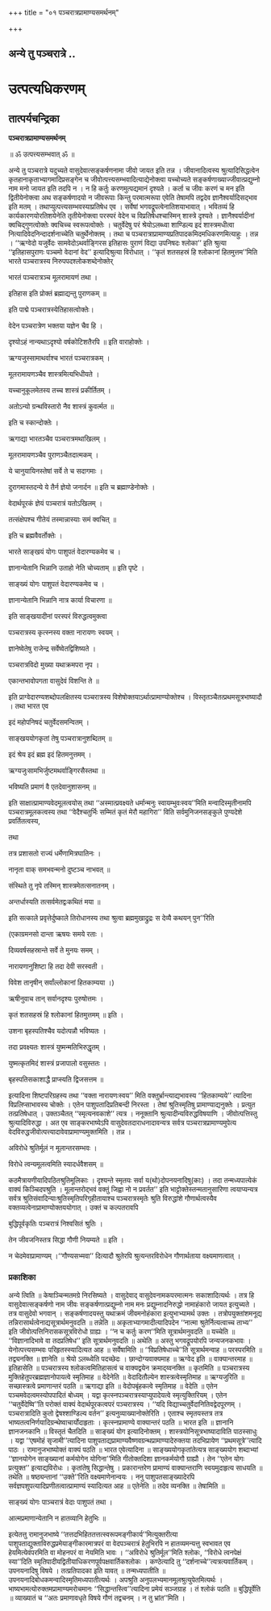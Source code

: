 +++
title = "०१ पञ्चरात्रप्रामाण्यसमर्थनम्"

+++


## अन्ये तु पञ्चरात्रे ..

# **उत्पत्यधिकरणम्**

## **तात्पर्यचन्द्रिका**

**पञ्चरात्रप्रामाण्यसमर्थनम्**

॥ ॐ उत्पत्त्यसम्भवात् ॐ ॥

अन्ये तु पञ्चरात्रे यदुच्यते वासुदेवात्सङ्कर्षणनामा जीवो जायत इति तन्न । जीवानादित्वस्य श्रुत्यादिसिद्धत्वेन कृतहानाकृताभ्यागमादिप्रसङ्गेन च जीवोत्पत्त्यसम्भवादित्याद्येनोक्त्वा यच्चोच्यते सङ्कर्षणाख्याज्जीवात्प्रद्युम्नो नाम मनो जायत इति तदपि न । न हि कर्तुः करणमुत्पद्यमानं दृश्यते । कर्ता च जीवः करणं च मन इति द्वितीयेनोक्त्वा अथ सङ्कर्षणादयो न जीवरूपाः किन्तु परमात्मरूपा एवेति तेषामपि तद्वदेव ज्ञानैश्वर्यादिसद्भाव इति मतम् । तथाप्युत्पत्त्यसम्भवस्याप्रतिषेध एव । सर्वेषां भगवद्रूपत्वेनातिशयाभावात् । भवितव्यं हि कार्यकारणयोरतिशयेनेति तृतीयेनोक्त्वा परस्परं वेदेन च विप्रतिषेधश्चास्मिन् शास्त्रे दृश्यते । ज्ञानैश्वर्यादीनां क्वचिद्गुणत्वोक्तेः क्वचिच्च स्वरूपत्वोक्तेः । चतुर्वेदेषु परं श्रेयोऽलब्ध्वा शाण्डिल्य इदं शास्त्रमधीत्वा नित्यादिवेदनिन्दादर्शनाच्चेति चतुर्थेनोक्तम् । तथा च पञ्चरात्राप्रामाण्यप्रतिपादकमिदमधिकरणमित्याहुः । तन्न । ‘‘ऋग्वेदो यजुर्वेदः सामवेदोऽथर्वाङ्गिरस इतिहासः पुराणं विद्या उपनिषदः श्लोका’’ इति श्रुत्या ‘‘इतिहासपुराणः पञ्चमो वेदानां वेद’’ इत्यादिश्रुत्या विरोधात् । ‘‘कृतं शतसहस्रं हि श्लोकानां हितमुत्तम’’मिति भारते पञ्चरात्रस्य निरुपपदश्लोकशब्देनोक्तेर्

भारतं पञ्चरात्रञ्च मूलरामायणं तथा ।

इतिहास इति प्रोक्तं ब्रह्माद्यन्तु पुराणकम् ॥

इति पाद्मे पञ्चरात्रस्येतिहासत्वोक्तेः।

वेदेन पञ्चरात्रेण भक्तया यज्ञेन चैव हि ।

दृश्योऽहं नान्यथाऽदृश्यो वर्षकोटिशतैरपि ॥ इति वाराहोक्तेः ।

ऋग्यजुस्सामाथर्वाश्च भारतं पञ्चरात्रकम् ।

मूलरामायणञ्चैव शास्त्रमित्यभिधीयते ।

यच्चानुकूलमेतस्य तच्च शास्त्रं प्रकीर्तितम् ।

अतोऽन्यो ग्रन्थविस्तारो नैव शास्त्रं कुवर्त्मत ॥

इति च स्कान्दोक्तेः ।

ऋगाद्या भारतञ्चैव पञ्चरात्रमथाखिलम् ।

मूलरामायणञ्चैव पुराणञ्चैतदात्मकम् ।

ये चानुयायिनस्तेषां सर्वे ते च सदागमाः ।

दुरागमास्तदन्ये ये तैर्न ज्ञेयो जनार्दन ॥ इति च ब्रह्माण्डेनोक्तेः ।

वेदार्थपूरकं ज्ञेयं पञ्चरात्रं यतोऽखिलम् ।

तत्संक्षेपश्च गीतेयं तस्मान्नास्याः समं क्वचित् ॥

इति च ब्रह्मवैवर्तोक्तेः ।

भारते साङ्खयं योगः पाशुपतं वेदारण्यकमेव च ।

ज्ञानान्येतानि भिन्नानि उताहो नेति चोच्यताम् ॥ इति पृष्टे ।

साङ्ख्यं योगः पाशुपतं वेदारण्यकमेव च ।

ज्ञानान्येतानि भिन्नानि नात्र कार्या विचारणा ॥

इति साङ्खयादीनां परस्परं विरुद्धत्वमुक्त्वा

पञ्चरात्रस्य कृत्स्नस्य वक्ता नारायणः स्वयम् ।

ज्ञानेष्वेतेषु राजेन्द्र सर्वेष्वेतद्विशिष्यते ।

पञ्चरात्रविदो मुख्या यथाक्रमपरा नृप ।

एकान्तभावोपगता वासुदेवं विशन्ति ते ॥

इति प्राग्वेदारण्यशब्दोपलक्षितस्य पञ्चरात्रस्य विशेषोक्तयाऽर्थात्प्रामाण्योक्तेश्च । विस्तृतञ्चैतत्प्रथमसूत्रभाष्यादौ । तथा भारत एव

इदं महोपनिषदं चतुर्वेदसमन्वितम् ।

साङ्खययोगकृतां तेषु पञ्चरात्रानुशब्दितम् ॥

इदं श्रेय इदं ब्रह्म इदं हितमनुत्तमम् ।

ऋग्यजुःसामभिर्जुष्टमथर्वाङ्गिरसैस्तथा ॥

भविष्यति प्रमाणं वै एतदेवानुशासनम् ॥

इति साक्षात्प्रामाण्यवेदमूलत्वयोस् तथा ‘‘अस्मात्प्रवक्ष्यते धर्मान्मनुः स्वायम्भुवःस्वय’’मिति मन्वादिस्मृतीनामपि पञ्चरात्रमूलकत्वस्य तथा ‘‘वेदैश्चतुर्भिः सम्मितं कृतं मेरौ महागिरा’’ विति सर्वमुनिजनसङ्कुले पुण्यदेशे प्रवर्तितत्वस्य,

तथा

तत्र प्रशासतो राज्यं धर्मेणामित्रघातिनः ।

नानृता वाक् समभवन्मनो दुष्टञ्च नाभवत् ॥

संस्थिते तु नृपे तस्मिन् शास्त्रमेतत्सनातनम् ।

अन्तर्धास्यति तत्सर्वमेतद्वःकथितं मया ॥

इति सत्काले प्रवृत्तेर्दुष्काले तिरोधानस्य तथा श्रुत्वा ब्रह्ममुखाद्रुद्रः स देव्यै कथयन् पुन’’रिति

(एकाग्रमनसो दान्ता ऋषयः समये रताः ।

दिव्यवर्षसहस्रान्ते सर्वे ते मुनयः समम् ।

नारायणानुशिष्टा हि तदा देवी सरस्वती ।

विवेश तानृषीन् सर्वांल्लोकानां हितकाम्यया ।)

ऋषीनुवाच तान् सर्वानदृश्यः पुरुषोत्तमः ।

कृतं शतसहस्रं हि श्लोकानां हितमुत्तमम् ॥ इति ।

उशना बृहस्पतिश्चैव यदोत्पन्नौ भविष्यतः ।

तदा प्रवक्ष्यतः शास्त्रं युष्मन्मतिभिरुद्धृतम् ।

युष्मत्कृतमिदं शास्त्रं प्रजापालो वसुस्ततः ।

बृहस्पतिसकाशाद्धै प्राप्स्यति द्विजसत्तम ॥

इत्यादिना शिष्टपरिग्रहस्य तथा ‘‘वक्ता नारायणःस्वय’’ मिति वक्तुर्भ्रान्त्याद्यभावस्य ‘‘हितकाम्यये’’ त्यादिना विप्रलिप्साभावस्य चोक्तेः । एतेन पाशुपतादिप्रतिबन्दी निरस्ता । तेषां श्रुतिस्मृतिषु प्रामाण्याद्यनुक्तेः । प्रत्युत तत्प्रतिषेधात् । उक्तञ्चैतत् ‘‘स्मृत्यनवकाशे’’ त्यत्र । ननूक्तानि श्रुत्यादीन्यविरुद्धविषयाणि । जीवोत्पत्तिस्तु श्रुत्यादिविरुद्धा । अत एव साङ्करभाष्येऽपि वासुदेवतदाराधनादावन्यत्र सर्वत्र पञ्चरात्रप्रामाण्यमुपेत्य वेदविरुद्धजीवोत्पत्त्यादावेवाप्रामाण्यमुक्तमिति । तन्न ।

अविरोधे श्रुतिर्मूलं न मूलान्तरसम्भवः ।

विरोधे त्वन्यमूलत्वमिति स्यादर्धवैशसम् ॥

कठमैत्रायणीयादिपठितश्रुतिमूलिकाः । दृश्यन्ते स्मृतयः सर्वा य(थो)दोपनयनादिषु(काः) । तदा तन्मध्यपात्येकं वाक्यं किञ्चिदपश्रुति । मूलान्तरोद्भवं वक्तुं जिह्वा नो न प्रवर्तत’’ इति भाट्टोक्तेस्तन्मतानुसारिणा त्वयाप्यन्यत्र सर्वत्र श्रुतिसंवादिन्याःश्रुतिस्मृतिपरिगृहीतायाश्च पञ्चरात्रस्मृतेः श्रुति विरुद्धांशे गौणार्थत्वस्यैव वक्तव्यत्वेनाप्रामाण्योक्तययोगात् । उक्तं च कल्पतरावपि

बुद्धिपूर्वकृतिः पञ्चरात्रं निश्वसितं श्रुतिः ।

तेन जीवजनिस्तत्र सिद्धा गौणी नियम्यते ॥ इति ।

न चेदमेवाप्रामाण्यम् ।‘‘गौण्यसभ्मवा’’ दित्यादौ श्रुतेरपि श्रुत्यन्तरविरोधेन गौणार्थताया वक्ष्यमाणत्वात् ।

### **प्रकाशिका**

अन्ये त्विति ॥ केषाञ्चिन्मतमग्रे निरसिष्यते । वासुदेवाद् वासुदेवनामकपरमात्मनः सकाशादित्यर्थः । तत्र हि वासुदेवात्सङ्कर्षणो नाम जीवः सङ्कर्षणात्प्रद्युम्नो नाम मनः प्रद्युम्नादनिरुद्धो नामाहंकारो जायत इत्युच्यते । तत्र वासुदेवो भगवान् । सङ्कर्षणादयस्तु यथाक्रमं जीवमनोहंकारा इत्युभाभ्यामर्थ उक्तः । तत्रोपयुक्तांशमनूद्य तन्निरासार्थत्वेनाद्यसूत्रार्थमनुवदति ॥ तन्नेति ॥ अकृताभ्यागमादीत्यादिपदेन ‘‘नात्मा श्रुतेर्नित्यत्वाच्च ताभ्य’’ इति जीवोत्पत्तिनिरासकसूत्रविरोधो ग्राह्यः । ‘‘न च कर्तुः करण’’मिति सूत्रार्थमनुवदति ॥ यच्चेति ॥ ‘‘विज्ञानादिभावे वा तदप्रतिषेध’’ इति सूत्रार्थमनुवदति ॥ अथेति ॥ अस्तु भगवद्रूपयोरपि जन्यजनकभावः । येनोत्पत्त्यसम्भवः परिहृतस्स्यादित्यत आह ॥ सर्वेषामिति ॥ ‘‘विप्रतिषेधाच्चे’’ति सूत्रार्थमन्वाह ॥ परस्परमिति ॥ तद्व्यनक्ति ॥ ज्ञानेति ॥ श्रेयो ऽलब्ध्वेति पदच्छेदः । छान्दोग्यवाक्यमाह ॥ ऋग्वेद इति ॥ वाक्यान्तरमाह ॥ इतिहासेति ॥ पञ्चरात्रस्य श्लोकत्वमितिहासत्वं च वाक्यद्वयेन क्रमाद्य्वनक्ति ॥ कृतमिति ॥ पञ्चरात्रस्य मुक्तिहेतुपरब्रह्मज्ञानोपायत्वे स्मृतिमाह ॥ वेदेनेति ॥ वेदादितौल्येन शास्त्रत्वेस्मृतिमाह ॥ ऋग्यजुरिति ॥ सच्छास्त्रत्वे प्रमाणान्तरं पठति ॥ ऋगाद्या इति ॥ वेदोपबृंहकत्वे स्मृतिमाह ॥ वेदेति ॥ एतेन पञ्चमवेदत्वमस्योपपादितं बोध्यम् । यद्वा कृत्स्नपञ्चरात्रस्याप्युपादेयत्वे स्मृत्युक्तिरियम् । एतेन ‘‘चतुर्वेदेष्वि’’ति परोक्तं वाक्यं वेदार्थपूरकत्वपरं पञ्चरात्रस्य । ‘‘यदि विद्याच्चतुर्वेदानितिवद्वेदपूरणम् । पञ्चरात्रादिति कुतो द्वेषश्शाण्डिल्य वर्तन’’ इत्यनुव्याख्यानोक्तेरिति । एताश्च स्मृतयस्तत्र तत्र भाष्यतत्वनिर्णयादिग्रन्थेष्वाचार्योदाहृताः । कृत्स्नप्रामाण्ये वाक्यान्तरं पठति ॥ भारत इति ॥ ज्ञानानि ज्ञानजनकानि ॥ विस्तृतं चैतदिति ॥ साङ्ख्यं योग इत्यादिनोक्तम् । शास्त्रयोनिसूत्रभाष्यादाविति पाठस्साधुः । यद्वा ‘‘एषमोहं सृजामी’’त्यादिना पाशुपताद्यप्रामाण्यवैष्णवग्रन्थप्रामाण्यादेरुक्तया तदभिप्रायेण ‘‘प्रथमसूत्रे’’त्यादि पाठः । रामानुजभाष्योक्तं वाक्यं पठति ॥ भारत एवेत्यादिना ॥ साङ्ख्ययोगकृतांतेत्यत्र साङ्ख्ययोग शब्दाभ्यां ‘‘ज्ञानयोगेन साङ्ख्यानां कर्मयोगेन योगिना’’मिति गीतोक्तदिशा ज्ञानकर्मयोगौ ग्राह्यौ । तेन ‘‘एतेन योगः प्रत्युक्त’’ इत्याद्यविरोधः । कृतांतेषु सिद्धान्तेषु । प्रकारान्तरेण प्रामाण्यं वाक्यान्तराणि स्वयमुदाहृत्य साधयति ॥ तथेति ॥ षष्ठ्यन्तानां ‘‘उक्ते’’रिति वक्ष्यमाणेनान्वयः । ननु पाशुपतसाङ्ख्यादेरपि सर्वज्ञपशुपत्यादिप्रणीतत्वात्प्रामाण्यं स्यादित्यत आह ॥ एतेनेति ॥ तदेव व्यनक्ति ॥ तेषामिति ॥

साङ्ख्यं योगः पाञ्चरात्रं वेदाः पाशुपतं तथा ।

आत्मप्रमाणान्येतानि न हातव्यानि हेतुभिः ॥

इत्येतत्तु रामानुजभाष्ये ‘‘तत्तदभिहिततत्तत्स्वरूपमङ्गीकार्य’’मित्युक्तरीत्या पाशुपताद्युक्ताविरुद्धप्रमेयाङ्गीकारमात्रपरं वा वेदपञ्चरात्रं हेतुभिरपि न हातव्यमन्यत्तु स्वभावत एव हेयमित्येवंपरमिति वा मोहनपरं वा नेयमिति भावः । ‘‘अविरोधे श्रुतिर्मूल’’मिति श्लोकः, ‘‘विरोधे त्वनपेक्षं स्या’’दिति स्मृतिपादीयद्वितीयाधिकरणपूर्वपक्षवार्तिकश्लोकः । कण्ठेत्यादि तु ‘‘दर्शनाच्चे’’त्यत्रत्यवार्तिकम् । उपनयनादिषु विषये । तत्प्रतिपादका इति यावत् ॥ तन्मध्यपातीति ॥ उपनयनादिबोधकमन्वादिस्मृतिमध्यपातीत्यर्थः । अपश्रुति अनुपलभ्यमानमूलश्रुत्युपेतमित्यर्थः । भाष्यभामत्योरुक्तमप्रामाण्यमरोचमानः ‘‘सिद्धान्तस्त्वि’’त्यादिना प्रमेयं सञ्जग्राह । तं श्लोकं पठति ॥ बुद्धिपूर्वेति ॥ व्याख्यातं च ‘‘अतः प्रमाणावधृते विषये गौणं तद्वचनम् । न तु भ्रांत’’मिति ।

